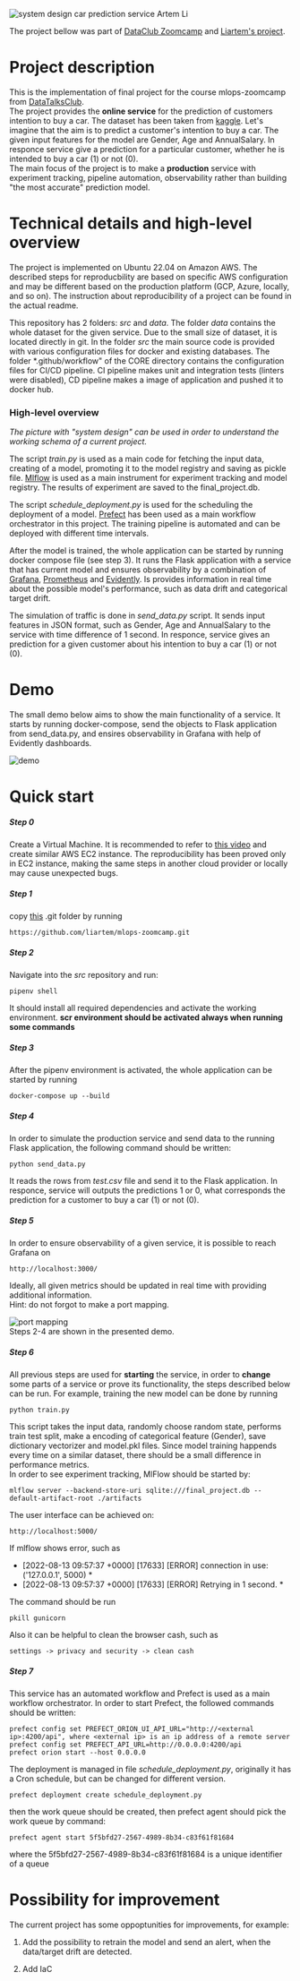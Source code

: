 ![system design car prediction service Artem Li](https://user-images.githubusercontent.com/54916420/184544310-790e099a-1dec-4d10-8d1f-44e730c5f4ee.JPG)

The project bellow was part of [DataClub Zoomcamp](https://github.com/DataTalksClub/mlops-zoomcamp) and [Liartem's project](https://github.com/liartem/mlops-zoomcamp).
<h1> Project description</h1>

This is the implementation of final project for the course mlops-zoomcamp from [DataTalksClub](https://github.com/DataTalksClub/mlops-zoomcamp). <br/>
The project provides the **online service** for the prediction of customers intention to buy a car. The dataset has been taken from [kaggle](https://www.kaggle.com/code/ehetshamshaukat/car-purchase-decision-analysis-and-model/data). Let's imagine that the aim is to predict a customer's intention to buy a car. The given input features for the model are Gender, Age and AnnualSalary. In responce service give a prediction for a particular customer, whether he is intended to buy a car (1) or not (0). <br/>
The main focus of the project is to make a **production** service with experiment tracking, pipeline automation, observability rather than building "the most accurate" prediction model. <br/>

<h1> Technical details and high-level overview</h1>

The project is implemented on Ubuntu 22.04 on Amazon AWS. The described steps for reproducbility are based on specific AWS configuration and may be different based on the production platform (GCP, Azure, locally, and so on). The instruction about reproducibility of a project can be found in the actual readme. <br/>

This repository has 2 folders: *src*  and *data*. The folder *data* contains the whole dataset for the given service. Due to the small size of dataset, it is located directly in git. In the folder *src* the main source code is provided with various configuration files for docker and existing databases. The folder *.github/workflow" of the CORE directory contains the configuration files for CI/CD pipeline. CI pipeline makes unit and integration tests (linters were disabled), CD pipeline makes a image of application and pushed it to docker hub. <br/>

### High-level overview

*The picture with "system design" can be used in order to understand the working schema of a current project.* <br/>

The script *train.py* is used as a main code for fetching the input data, creating of a model, promoting it to the model registry and saving as pickle file. [Mlflow](https://mlflow.org/) is used as a main instrument for experiment tracking and model registry. The results of experiment are saved to the final_project.db. <br/>

The script *schedule_deployment.py* is used for the scheduling the deployment of a model. [Prefect](https://www.prefect.io/) has been used as a main workflow orchestrator in this project. The training pipeline is automated and can be deployed with different time intervals. <br/>

After the model is trained, the whole application can be started by running docker compose file (see step 3). It runs the Flask application  with a service that has current model and ensures observability by a combination of [Grafana](https://grafana.com/), [Prometheus](https://prometheus.io/) and [Evidently](https://github.com/evidentlyai). Is provides information in real time about the possible model's performance, such as data drift and categorical target drift.

The simulation of traffic is done in *send_data.py* script. It sends input features in JSON format, such as Gender, Age and AnnualSalary to the service with time difference of 1 second. In responce, service gives an prediction for a given customer about his intention to buy a car (1) or not (0).

<h1> Demo </h1>

The small demo below aims to show the main functionality of a service. It starts by running docker-compose, send the objects to Flask application from send_data.py, and ensires observability in Grafana with help of Evidently dashboards. 

![demo ](https://user-images.githubusercontent.com/54916420/184533951-d26b2ede-da27-4e14-bebc-a8821daaba1b.gif)

<h1> Quick start </h1>

##### Step 0
Create a Virtual Machine. It is recommended to refer to [this video](https://www.youtube.com/watch?v=IXSiYkP23zo&list=PL3MmuxUbc_hIUISrluw_A7wDSmfOhErJK&index=3&ab_channel=DataTalksClub%E2%AC%9B) and create similar AWS EC2 instance. The reproducibility has been proved only in EC2 instance, making the same steps in another cloud provider or locally may cause unexpected bugs.<br/>

##### Step 1
copy [this](https://github.com/liartem/mlops-zoomcamp) .git folder by running 
```
https://github.com/liartem/mlops-zoomcamp.git
```

##### Step 2
Navigate into the *src* repository and run:
```
pipenv shell
```
It should install all required dependencies and activate the working environment. **scr environment should be activated always when running some commands**

##### Step 3
After the pipenv environment is activated, the whole application can be started by running 
```
docker-compose up --build
```
##### Step 4
In order to simulate the production service and send data to the running Flask application, the following command should be written: 
```
python send_data.py
```
It reads the rows from *test.csv* file and send it to the Flask application. In responce, service will outputs the predictions 1 or 0, what corresponds the prediction for a customer to buy a car (1) or not (0). 

##### Step 5
In order to ensure observability of a given service, it is possible to reach Grafana on
```
http://localhost:3000/
```
Ideally, all given metrics should be updated in real time with providing additional information. <br/>
Hint: do not forgot to make a port mapping. 

![port mapping](https://user-images.githubusercontent.com/54916420/184546076-e465e10e-3692-4d2c-958a-1697bcc6eea6.png) <br/>
Steps 2-4 are shown in the presented demo. 

##### Step 6
All previous steps are used for **starting** the service, in order to **change** some parts of a service or prove its functionality, the steps described below can be run.
For example, training the new model can be done by running 

```
python train.py
```
This script takes the input data, randomly choose random state, performs train test split, make a encoding of categorical feature (Gender), save dictionary vectorizer and model.pkl files. Since model training happends every time on a similar dataset, there should be a small difference in performance metrics. <br/>
In order to see experiment tracking, MlFlow should be started by: 

```
mlflow server --backend-store-uri sqlite:///final_project.db --default-artifact-root ./artifacts
```
The user interface can be achieved on: 
```
http://localhost:5000/
```
If mlflow shows error, such as <br/>


* \[2022-08-13 09:57:37 +0000\] \[17633\] \[ERROR\] connection in use: ('127.0.0.1', 5000) * <br/>
* \[2022-08-13 09:57:37 +0000\] \[17633\] \[ERROR\] Retrying in 1 second. * <br/>

The command should be run <br/>

```
pkill gunicorn
```

Also it can be helpful to clean the browser cash, such as <br/>

```
settings -> privacy and security -> clean cash
```

##### Step 7

This service has an automated workflow and Prefect is used as a main workflow orchestrator. In order to start Prefect, the followed commands should be written: 
```
prefect config set PREFECT_ORION_UI_API_URL="http://<external ip>:4200/api", where <external ip> is an ip address of a remote server
prefect config set PREFECT_API_URL=http://0.0.0.0:4200/api
prefect orion start --host 0.0.0.0
```

The deployment is managed in file *schedule_deployment.py*, originally it has a Cron schedule, but can be changed for different version. 

```
prefect deployment create schedule_deployment.py 
```

then the work queue should be created, then prefect agent should pick the work queue by command: 

```
prefect agent start 5f5bfd27-2567-4989-8b34-c83f61f81684 
```
where the 5f5bfd27-2567-4989-8b34-c83f61f81684 is a unique identifier of a queue


# Possibility for improvement

The current project has some oppoptunities for improvements, for example: <br/>

1) Add the possibility to retrain the model and send an alert, when the data/target drift are detected. 

2) Add IaC

